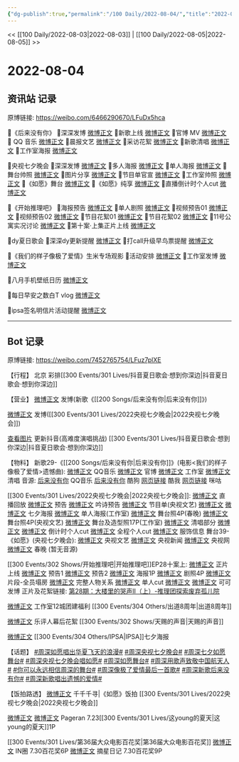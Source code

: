 ```yaml
---
{"dg-publish":true,"permalink":"/100 Daily/2022-08-04/","title":"2022-08-04","created":"2022-12-07T15:40:42.000+08:00","updated":"2023-04-11T14:46:33.679+08:00"}
---
```



<< [[100 Daily/2022-08-03\|2022-08-03]] | [[100 Daily/2022-08-05\|2022-08-05]] >>

# 2022-08-04

## 资讯站 记录

原博链接: https://weibo.com/6466290670/LFuDx5hca

🎀《后来没有你》
🎈深深发博 [微博正文](https://m.weibo.cn/6466290670/4798687404887316)
🎈新歌上线 [微博正文](https://m.weibo.cn/6466290670/4798686381215361)
🎈官博 MV [微博正文](https://m.weibo.cn/6466290670/4798684392591870)
🎈 QQ 音乐 [微博正文](https://m.weibo.cn/6466290670/4798686691333304)
🎈晨报文艺 [微博正文](https://m.weibo.cn/6466290670/4798708593987315)
🎈采访花絮 [微博正文](https://m.weibo.cn/6466290670/4798706400890270)
🎈新歌清唱 [微博正文](https://m.weibo.cn/6466290670/4798720909250456)
🎈工作室海报 [微博正文](https://m.weibo.cn/6466290670/4798688637224774)

🎀央视七夕晚会
🎈深深发博 [微博正文](https://m.weibo.cn/6466290670/4798846335713888)
🎈多人海报 [微博正文](https://m.weibo.cn/6466290670/4798696833944250)
🎈单人海报 [微博正文](https://m.weibo.cn/6466290670/4798774456884570)
🎈舞台帅照 [微博正文](https://m.weibo.cn/6466290670/4798858071116779)
🎈图片分享 [微博正文](https://m.weibo.cn/6466290670/4798695034325946)
🎈节目单官宣 [微博正文](https://m.weibo.cn/6466290670/4798691552265728)
🎈工作室帅照 [微博正文](https://m.weibo.cn/6466290670/4798856832747053)
🎈《如愿》舞台 [微博正文](https://m.weibo.cn/6466290670/4798845253328965)
🎈《如愿》纯享 [微博正文](https://m.weibo.cn/6466290670/4798859891185738)
🎈直播倒计时个人cut [微博正文](https://m.weibo.cn/6466290670/4798889369274764)

🎀《开始推理吧》
🎈海报预告 [微博正文](https://m.weibo.cn/6466290670/4798697814368249)
🎈单人剧照 [微博正文](https://m.weibo.cn/6466290670/4798698225404362)
🎈视频预告01 [微博正文](https://m.weibo.cn/6466290670/4798697244201154)
🎈视频预告02 [微博正文](https://m.weibo.cn/6466290670/4798697517090501)
🎈节目花絮01 [微博正文](https://m.weibo.cn/6466290670/4798823978765940)
🎈节目花絮02 [微博正文](https://m.weibo.cn/6466290670/4798824587986820)
🎈11号公寓实况讨论 [微博正文](https://m.weibo.cn/6466290670/4798825027862605)
🎈第十案·上集正片上线 [微博正文](https://m.weibo.cn/6466290670/4798823073057892)

🎀dy夏日歌会
🎈深深dy更新提醒 [微博正文](https://m.weibo.cn/6466290670/4798695909888570)
🎈打call升级早鸟票提醒 [微博正文](https://m.weibo.cn/6466290670/4798724700900756)

🎀《我们的样子像极了爱情》生米专场观影
🎈活动安排 [微博正文](https://m.weibo.cn/6466290670/4798877109066110)
🎈工作室发博 [微博正文](https://m.weibo.cn/6466290670/4798875681951363)

🎀八月手机壁纸日历 [微博正文](https://m.weibo.cn/6466290670/4798677338032272)

🎀每日早安之数白T vlog [微博正文](https://m.weibo.cn/6466290670/4798662658494270)

🎀ipsa签名明信片活动提醒 [微博正文](https://m.weibo.cn/6466290670/4798822284791467)

---
## Bot 记录

原博链接: https://weibo.com/7452765754/LFuz7plXE

【行程】
北京 彩排[[300 Events/301 Lives/抖音夏日歌会·想到你深边\|抖音夏日歌会·想到你深边]]

【营业】
[微博正文](https://m.weibo.cn/1736988591/4798685605530796) 发博(新歌《[[200 Songs/后来没有你\|后来没有你]]》)

[微博正文](https://m.weibo.cn/1736988591/4798843168756592) 发博([[300 Events/301 Lives/2022央视七夕晚会\|2022央视七夕晚会]])

[查看图片](https://wx1.sinaimg.cn/large/0088n2Pggy1h4v5z71l35j30u01hd78s.jpg) 更新抖音(高难度演唱挑战) [[300 Events/301 Lives/抖音夏日歌会·想到你深边\|抖音夏日歌会·想到你深边]]

【物料】
新歌29-《[[200 Songs/后来没有你\|后来没有你]]》(电影<我们的样子像极了爱情>遗憾曲):
[微博正文](https://m.weibo.cn/2169129705/4798681985843996) QQ音乐
[微博正文](https://m.weibo.cn/1883007604/4798682841746556) 官博
[微博正文](https://m.weibo.cn/7478855230/4798687983438139) 工作室
[微博正文](https://m.weibo.cn/1883007604/4798707817513341) 清唱
音源:
[后来没有你](https://weibo.cn/sinaurl?u=https%3A%2F%2Fc.y.qq.com%2Fbase%2Ffcgi-bin%2Fu%3F__%3DqEfk7SRlfh4E) QQ音乐
[后来没有你](https://weibo.cn/sinaurl?u=https%3A%2F%2Ft4.kugou.com%2Fsong.html%3Fid%3DnnhP5dzCV3) 酷狗
[网页链接](https://weibo.cn/sinaurl?u=https%3A%2F%2Fm.kuwo.cn%2Fyinyue%2F231190535%3Ff%3Dip%26t%3Dusercopy) 酷我
[网页链接](https://weibo.cn/sinaurl?u=http%3A%2F%2Fc.migu.cn%2F00f6Zt%3Fifrom%3D1b76acd32992bef37af701a4218bfc61) 咪咕

[[300 Events/301 Lives/2022央视七夕晚会\|2022央视七夕晚会]]:
[微博正文](https://m.weibo.cn/2210168325/4798784276534102) 直播回放
[微博正文](https://m.weibo.cn/2210168325/4798742383826172) 预告
[微博正文](https://m.weibo.cn/2210168325/4798688327369590) 吟诗预告
[微博正文](https://m.weibo.cn/2210168325/4798689534541887) 节目单(央视文艺)
[微博正文](https://m.weibo.cn/2210168325/4798693297623765) [微博正文](https://m.weibo.cn/3506728370/4798694690655227) 七夕海报
[微博正文](https://m.weibo.cn/7478855230/4798757592106999) 单人海报(工作室)
[微博正文](https://m.weibo.cn/3506728370/4798853100607332) 舞台照4P(春晚)
[微博正文](https://m.weibo.cn/2210168325/4798850587692292) 舞台照4P(央视文艺)
[微博正文](https://m.weibo.cn/7478855230/4798848112788259) 舞台及造型照17P(工作室)
[微博正文](https://m.weibo.cn/1371117067/4798789262770324) 清唱部分
[微博正文](https://m.weibo.cn/1371117067/4798808167026096) [微博正文](https://m.weibo.cn/1786590437/4798808368616592) 倒计时个人cut
[微博正文](https://m.weibo.cn/1371117067/4798843294843703) 全程个人cut
[微博正文](https://m.weibo.cn/7710473200/4798861082103727) 服饰信息
舞台39-《如愿》(央视七夕晚会):
[微博正文](https://m.weibo.cn/2210168325/4798848876417685) 央视文艺
[微博正文](https://m.weibo.cn/2656274875/4798840651647239) 央视新闻
[微博正文](https://m.weibo.cn/3266943013/4798845681142369) 央视网
[微博正文](https://m.weibo.cn/3506728370/4798851845981960) 春晚
(暂无音源)

[[300 Events/302 Shows/开始推理吧\|开始推理吧]]EP28十案上:
[微博正文](https://m.weibo.cn/2162247381/4798795878236972) 正片上线
[微博正文](https://m.weibo.cn/2162247381/4798681981913064) 预告1
[微博正文](https://m.weibo.cn/2162247381/4798684707948238) 预告2
[微博正文](https://m.weibo.cn/2162247381/4798689845971213) 海报1P
[微博正文](https://m.weibo.cn/2162247381/4798695931907394) 剧照4P
[微博正文](https://m.weibo.cn/2162247381/4798796947263376) 片段-全员塌房
[微博正文](https://m.weibo.cn/2162247381/4798806631121940) 完整人物关系
[微博正文](https://m.weibo.cn/1371117067/4798824584054477) 单人cut
[微博正文](https://m.weibo.cn/7736960489/4798796343546897) [微博正文](https://m.weibo.cn/7736960489/4798797999249466) 可可发博
正片及花絮链接:
[第28期：大楼里的哭声Ⅱ（上）-推理团探索废弃孤儿院](https://weibo.cn/sinaurl?u=http%3A%2F%2Fm.v.qq.com%2Fplay.html%3Fvid%3Dp0043hkgxkz%26ptag%3D887)

[微博正文](https://m.weibo.cn/7478855230/4798875120697766) 工作室12城团建福利 [[300 Events/304 Others/出道8周年\|出道8周年]]

[微博正文](https://m.weibo.cn/1711437447/4798845630025624) 乐评人幕后花絮 [[300 Events/302 Shows/天赐的声音\|天赐的声音]]

[微博正文](https://m.weibo.cn/1851789841/4798765526947177) [[300 Events/304 Others/IPSA\|IPSA]]七夕海报

【话题】
[#周深如愿唱出华夏飞天的浪漫#](https://s.weibo.com/weibo?q=%23%E5%91%A8%E6%B7%B1%E5%A6%82%E6%84%BF%E5%94%B1%E5%87%BA%E5%8D%8E%E5%A4%8F%E9%A3%9E%E5%A4%A9%E7%9A%84%E6%B5%AA%E6%BC%AB%23)
[#周深央视七夕晚会#](https://s.weibo.com/weibo?q=%23%E5%91%A8%E6%B7%B1%E5%A4%AE%E8%A7%86%E4%B8%83%E5%A4%95%E6%99%9A%E4%BC%9A%23)
[#周深七夕如愿舞台#](https://s.weibo.com/weibo?q=%23%E5%91%A8%E6%B7%B1%E4%B8%83%E5%A4%95%E5%A6%82%E6%84%BF%E8%88%9E%E5%8F%B0%23)
[#周深央视七夕晚会唱如愿#](https://s.weibo.com/weibo?q=%23%E5%91%A8%E6%B7%B1%E5%A4%AE%E8%A7%86%E4%B8%83%E5%A4%95%E6%99%9A%E4%BC%9A%E5%94%B1%E5%A6%82%E6%84%BF%23)
[#周深如愿舞台#](https://s.weibo.com/weibo?q=%23%E5%91%A8%E6%B7%B1%E5%A6%82%E6%84%BF%E8%88%9E%E5%8F%B0%23)
[#周深用歌声致敬中国航天人#](https://s.weibo.com/weibo?q=%23%E5%91%A8%E6%B7%B1%E7%94%A8%E6%AD%8C%E5%A3%B0%E8%87%B4%E6%95%AC%E4%B8%AD%E5%9B%BD%E8%88%AA%E5%A4%A9%E4%BA%BA%23)
[#你可以永远相信周深的舞台#](https://s.weibo.com/weibo?q=%23%E4%BD%A0%E5%8F%AF%E4%BB%A5%E6%B0%B8%E8%BF%9C%E7%9B%B8%E4%BF%A1%E5%91%A8%E6%B7%B1%E7%9A%84%E8%88%9E%E5%8F%B0%23)
[#周深像极了爱情最后一首歌#](https://s.weibo.com/weibo?q=%23%E5%91%A8%E6%B7%B1%E5%83%8F%E6%9E%81%E4%BA%86%E7%88%B1%E6%83%85%E6%9C%80%E5%90%8E%E4%B8%80%E9%A6%96%E6%AD%8C%23)
[#周深新歌后来没有你#](https://s.weibo.com/weibo?q=%23%E5%91%A8%E6%B7%B1%E6%96%B0%E6%AD%8C%E5%90%8E%E6%9D%A5%E6%B2%A1%E6%9C%89%E4%BD%A0%23)
[#周深新歌唱出遗憾的爱情#](https://s.weibo.com/weibo?q=%23%E5%91%A8%E6%B7%B1%E6%96%B0%E6%AD%8C%E5%94%B1%E5%87%BA%E9%81%97%E6%86%BE%E7%9A%84%E7%88%B1%E6%83%85%23)

【饭拍路透】
[微博正文](https://m.weibo.cn/5976048440/4798840010443349) 千千千寻|《如愿》饭拍 [[300 Events/301 Lives/2022央视七夕晚会\|2022央视七夕晚会]]

[微博正文](https://m.weibo.cn/7633014126/4798536036648287) [微博正文](https://m.weibo.cn/7633014126/4798682836240427) Pageran 7.23[[300 Events/301 Lives/这young的夏天\|这young的夏天]]1P

[[300 Events/301 Lives/第36届大众电影百花奖\|第36届大众电影百花奖]]
[微博正文](https://m.weibo.cn/1767352634/4798492906881935) IN圈 7.30百花奖6P
[微博正文](https://m.weibo.cn/6859101100/4798682149159234) 摘星日记 7.30百花奖9P
